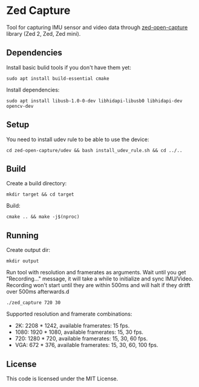 # Zed Capture

Tool for capturing IMU sensor and video data through [zed-open-capture](https://github.com/stereolabs/zed-open-capture) library (Zed 2, Zed, Zed mini).

## Dependencies

Install basic bulid tools if you don't have them yet:

`sudo apt install build-essential cmake`

Install dependencies:

`sudo apt install libusb-1.0-0-dev libhidapi-libusb0 libhidapi-dev opencv-dev`

## Setup

You need to install udev rule to be able to use the device:

`cd zed-open-capture/udev && bash install_udev_rule.sh && cd ../..`

## Build

Create a build directory:

`mkdir target && cd target`

Build:

`cmake .. && make -j$(nproc)`

## Running

Create output dir:

`mkdir output`

Run tool with resolution and framerates as arguments. Wait until you get "Recording..." message, it will take a while to initialize and sync IMU/Video. Recording won't start until they are within 500ms and will halt if they dritft over 500ms afterwards.d

`./zed_capture 720 30`

Supported resolution and framerate combinations:

* 2K: 2208 * 1242, available framerates: 15 fps.
* 1080: 1920 * 1080, available framerates: 15, 30 fps.
* 720: 1280 * 720, available framerates: 15, 30, 60 fps.
* VGA: 672 * 376, available framerates: 15, 30, 60, 100 fps.

## License

This code is licensed under the MIT License.
